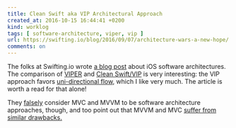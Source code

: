 ```yaml
---
title: Clean Swift aka VIP Architectural Approach
created_at: 2016-10-15 16:44:41 +0200
kind: worklog
tags: [ software-architecture, viper, vip ]
url: https://swifting.io/blog/2016/09/07/architecture-wars-a-new-hope/
comments: on
---
```


The folks at Swifting.io wrote [a blog post](https://swifting.io/blog/2016/09/07/architecture-wars-a-new-hope/) about iOS software architectures. The comparison of [VIPER](https://swifting.io/blog/2016/09/07/architecture-wars-a-new-hope/#viper) and [Clean Swift/VIP](https://swifting.io/blog/2016/09/07/architecture-wars-a-new-hope/#vipcleanswift) is very interesting: the VIP approach favors [uni-directional flow](/posts/tags/1df/), which I like very much. The article is worth a read for that alone!

They [falsely](/posts/2016/10/mvvms-place/) consider MVC and MVVM to be software architecture approaches, though, and too point out that MVVM and MVC [suffer from similar drawbacks.](/posts/2016/08/mvvm-is-okay-for-what-it-does/)
